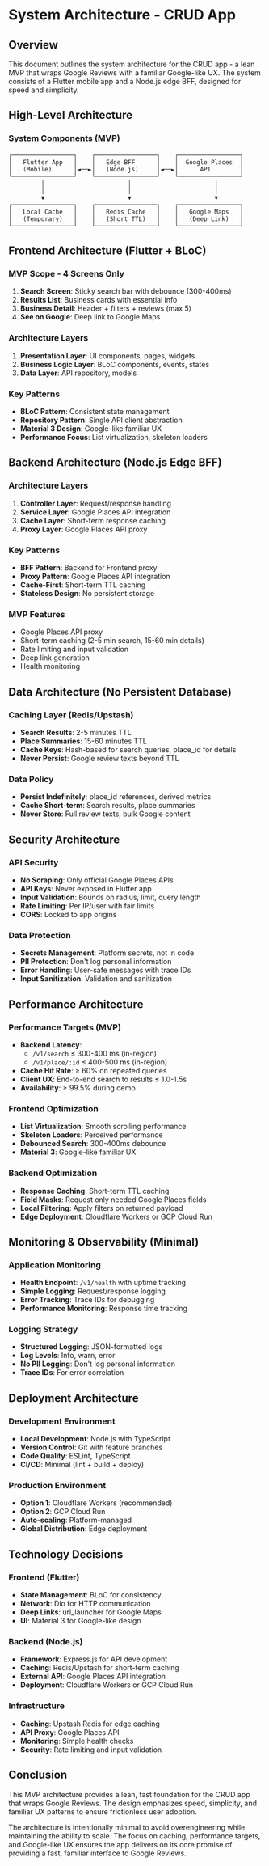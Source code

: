 # System Architecture - CRUD App

## Overview
This document outlines the system architecture for the CRUD app - a lean MVP that wraps Google Reviews with a familiar Google-like UX. The system consists of a Flutter mobile app and a Node.js edge BFF, designed for speed and simplicity.

## High-Level Architecture

### System Components (MVP)
```
┌─────────────────┐    ┌─────────────────┐    ┌─────────────────┐
│   Flutter App   │    │   Edge BFF      │    │  Google Places  │
│   (Mobile)      │◄──►│   (Node.js)     │◄──►│      API        │
└─────────────────┘    └─────────────────┘    └─────────────────┘
         │                       │                       │
         │                       │                       │
         ▼                       ▼                       ▼
┌─────────────────┐    ┌─────────────────┐    ┌─────────────────┐
│   Local Cache   │    │   Redis Cache   │    │   Google Maps   │
│   (Temporary)   │    │   (Short TTL)   │    │   (Deep Link)   │
└─────────────────┘    └─────────────────┘    └─────────────────┘
```

## Frontend Architecture (Flutter + BLoC)

### MVP Scope - 4 Screens Only
1. **Search Screen**: Sticky search bar with debounce (300-400ms)
2. **Results List**: Business cards with essential info
3. **Business Detail**: Header + filters + reviews (max 5)
4. **See on Google**: Deep link to Google Maps

### Architecture Layers
1. **Presentation Layer**: UI components, pages, widgets
2. **Business Logic Layer**: BLoC components, events, states
3. **Data Layer**: API repository, models

### Key Patterns
- **BLoC Pattern**: Consistent state management
- **Repository Pattern**: Single API client abstraction
- **Material 3 Design**: Google-like familiar UX
- **Performance Focus**: List virtualization, skeleton loaders

## Backend Architecture (Node.js Edge BFF)

### Architecture Layers
1. **Controller Layer**: Request/response handling
2. **Service Layer**: Google Places API integration
3. **Cache Layer**: Short-term response caching
4. **Proxy Layer**: Google Places API proxy

### Key Patterns
- **BFF Pattern**: Backend for Frontend proxy
- **Proxy Pattern**: Google Places API integration
- **Cache-First**: Short-term TTL caching
- **Stateless Design**: No persistent storage

### MVP Features
- Google Places API proxy
- Short-term caching (2-5 min search, 15-60 min details)
- Rate limiting and input validation
- Deep link generation
- Health monitoring

## Data Architecture (No Persistent Database)

### Caching Layer (Redis/Upstash)
- **Search Results**: 2-5 minutes TTL
- **Place Summaries**: 15-60 minutes TTL
- **Cache Keys**: Hash-based for search queries, place_id for details
- **Never Persist**: Google review texts beyond TTL

### Data Policy
- **Persist Indefinitely**: place_id references, derived metrics
- **Cache Short-term**: Search results, place summaries
- **Never Store**: Full review texts, bulk Google content

## Security Architecture

### API Security
- **No Scraping**: Only official Google Places APIs
- **API Keys**: Never exposed in Flutter app
- **Input Validation**: Bounds on radius, limit, query length
- **Rate Limiting**: Per IP/user with fair limits
- **CORS**: Locked to app origins

### Data Protection
- **Secrets Management**: Platform secrets, not in code
- **PII Protection**: Don't log personal information
- **Error Handling**: User-safe messages with trace IDs
- **Input Sanitization**: Validation and sanitization

## Performance Architecture

### Performance Targets (MVP)
- **Backend Latency**: 
  - `/v1/search` ≤ 300-400 ms (in-region)
  - `/v1/place/:id` ≤ 400-500 ms (in-region)
- **Cache Hit Rate**: ≥ 60% on repeated queries
- **Client UX**: End-to-end search to results ≤ 1.0-1.5s
- **Availability**: ≥ 99.5% during demo

### Frontend Optimization
- **List Virtualization**: Smooth scrolling performance
- **Skeleton Loaders**: Perceived performance
- **Debounced Search**: 300-400ms debounce
- **Material 3**: Google-like familiar UX

### Backend Optimization
- **Response Caching**: Short-term TTL caching
- **Field Masks**: Request only needed Google Places fields
- **Local Filtering**: Apply filters on returned payload
- **Edge Deployment**: Cloudflare Workers or GCP Cloud Run

## Monitoring & Observability (Minimal)

### Application Monitoring
- **Health Endpoint**: `/v1/health` with uptime tracking
- **Simple Logging**: Request/response logging
- **Error Tracking**: Trace IDs for debugging
- **Performance Monitoring**: Response time tracking

### Logging Strategy
- **Structured Logging**: JSON-formatted logs
- **Log Levels**: Info, warn, error
- **No PII Logging**: Don't log personal information
- **Trace IDs**: For error correlation

## Deployment Architecture

### Development Environment
- **Local Development**: Node.js with TypeScript
- **Version Control**: Git with feature branches
- **Code Quality**: ESLint, TypeScript
- **CI/CD**: Minimal (lint + build + deploy)

### Production Environment
- **Option 1**: Cloudflare Workers (recommended)
- **Option 2**: GCP Cloud Run
- **Auto-scaling**: Platform-managed
- **Global Distribution**: Edge deployment

## Technology Decisions

### Frontend (Flutter)
- **State Management**: BLoC for consistency
- **Network**: Dio for HTTP communication
- **Deep Links**: url_launcher for Google Maps
- **UI**: Material 3 for Google-like design

### Backend (Node.js)
- **Framework**: Express.js for API development
- **Caching**: Redis/Upstash for short-term caching
- **External API**: Google Places API integration
- **Deployment**: Cloudflare Workers or GCP Cloud Run

### Infrastructure
- **Caching**: Upstash Redis for edge caching
- **API Proxy**: Google Places API
- **Monitoring**: Simple health checks
- **Security**: Rate limiting and input validation

## Conclusion

This MVP architecture provides a lean, fast foundation for the CRUD app that wraps Google Reviews. The design emphasizes speed, simplicity, and familiar UX patterns to ensure frictionless user adoption.

The architecture is intentionally minimal to avoid overengineering while maintaining the ability to scale. The focus on caching, performance targets, and Google-like UX ensures the app delivers on its core promise of providing a fast, familiar interface to Google Reviews.

